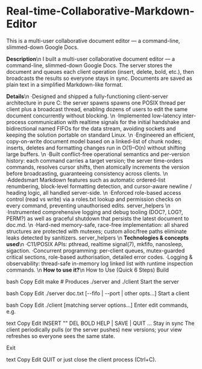 # Real-time-Collaborative-Markdown-Editor
This is a multi-user collaborative document editor — a command-line, slimmed-down Google Docs.

**Description**\n
I built a multi-user collaborative document editor — a command-line, slimmed-down Google Docs. The server stores the document and queues each client operation (insert, delete, bold, etc.), then broadcasts the results so everyone stays in sync. Documents are saved as plain text in a simplified Markdown-like format.

**Details**\n
 ·Designed and shipped a fully-functioning client-server architecture in pure C: the server
 spawns spawns one POSIX thread per client plus a broadcast thread, enabling dozens of
 users to edit the same document concurrently without blocking.
 \n
 ·Implemented low-latency inter-process communication with realtime signals for the initial
 handshake and bidirectional named FIFOs for the data stream, avoiding sockets and keeping
 the solution portable on standard Linux.
 \n
 ·Engineered an efficient, copy-on-write document model based on a linked-list of chunk
 nodes; inserts, deletes and formatting changes run in O(1)–O(n) without shifting large
 buffers.
 \n
 ·Built conflict-free operational semantics and per-version history: each command carries a
 target version; the server time-orders commands, resolves cursor shifts, then atomically
 increments the version before broadcasting, guaranteeing consistency across clients.
 \n
 ·Addedsmart Markdown features such as automatic ordered-list renumbering, block-level
 formatting detection, and cursor-aware newline / heading logic, all handled server-side.
 \n
 ·Enforced role-based access control (read vs write) via a roles.txt lookup and permission
 checks on every command, preventing unauthorised edits. server_helpers
 \n
 ·Instrumented comprehensive logging and debug tooling (DOC?, LOG?, PERM?) as well as
 graceful shutdown that persists the latest document to doc.md.
 \n
 ·Hard-ned memory-safe, race-free implementation: all shared structures are protected with
 mutexes; custom alloc/free paths eliminate leaks detected by sanitizers. server_helpers
 \n
 **Technologies & concepts used**\n
 ·C11/POSIX APIs: pthread, realtime signal(7), mkfifo, nanosleep, sigaction.
 ·Concurrent programming: per-client queues, mutex-guarded critical sections,
role-based authorisation, detailed error codes.
 ·Logging & observability: thread-safe in-memory log linked list with runtime
 inspection commands.
\n
 **How to use it?**\n
 How to Use (Quick 6 Steps)
Build

bash
Copy
Edit
make    # Produces ./server and ./client
Start the server

bash
Copy
Edit
./server doc.txt [--fifo <name> | --port <port> | other opts...]
Start a client

bash
Copy
Edit
./client <username> [matching server options...]
Enter edit commands, e.g.

text
Copy
Edit
INSERT <pos> "<text>"
DEL <start> <len>
BOLD <start> <len>
HELP | SAVE | QUIT ...
Stay in sync
The client periodically pulls (or the server pushes) new versions; your view refreshes so everyone sees the same state.

Exit

text
Copy
Edit
QUIT
or just close the client process (Ctrl+C).
 
